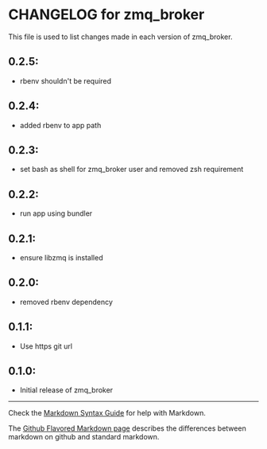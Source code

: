 # CHANGELOG for zmq_broker

This file is used to list changes made in each version of zmq_broker.


## 0.2.5:

* rbenv shouldn't be required

## 0.2.4:

* added rbenv to app path

## 0.2.3:

* set bash as shell for zmq_broker user and removed zsh requirement

## 0.2.2:

* run app using bundler

## 0.2.1:

* ensure libzmq is installed

## 0.2.0:

* removed rbenv dependency

## 0.1.1:

* Use https git url

## 0.1.0:

* Initial release of zmq_broker

- - -
Check the [Markdown Syntax Guide](http://daringfireball.net/projects/markdown/syntax) for help with Markdown.

The [Github Flavored Markdown page](http://github.github.com/github-flavored-markdown/) describes the differences between markdown on github and standard markdown.
